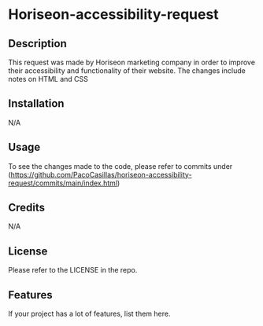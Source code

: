 # Horiseon-accessibility-request

## Description

This request was made by Horiseon marketing company in order to improve their accessibility and functionality of their website. The changes include notes on HTML and CSS

## Installation

N/A

## Usage

To see the changes made to the code, please refer to commits under (https://github.com/PacoCasillas/horiseon-accessibility-request/commits/main/index.html)

## Credits

N/A

## License

Please refer to the LICENSE in the repo.

## Features

If your project has a lot of features, list them here.